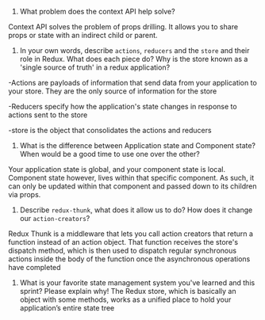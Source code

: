 1. What problem does the context API help solve?

Context API solves the problem of props drilling. It allows you to share props or state with an indirect child or parent.

1. In your own words, describe `actions`, `reducers` and the `store` and their role in Redux. What does each piece do? Why is the store known as a 'single source of truth' in a redux application?

-Actions are payloads of information that send data from your application to your store. They are the only source of information for the store

-Reducers specify how the application's state changes in response to actions sent to the store

-store is the object that consolidates the actions and reducers

1. What is the difference between Application state and Component state? When would be a good time to use one over the other?

Your application state is global, and your component state is local.
Component state however, lives within that specific component. As such, it can only be updated within that component and passed down to its children via props.

1. Describe `redux-thunk`, what does it allow us to do? How does it change our `action-creators`?

Redux Thunk is a middleware that lets you call action creators that return a function instead of an action object. That function receives the store's dispatch method, which is then used to dispatch regular synchronous actions inside the body of the function once the asynchronous operations have completed

1. What is your favorite state management system you've learned and this sprint? Please explain why!
   The Redux store, which is basically an object with some methods, works as a unified place to hold your application’s entire state tree
